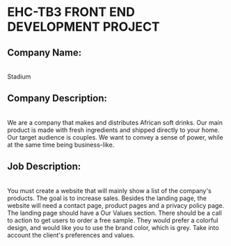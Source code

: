 <h1>EHC-TB3 FRONT END DEVELOPMENT PROJECT</h1>

<h2>Company Name:</h2><br>
Stadium

<h2>Company Description:</h2><br>
We are a company that makes and distributes African soft drinks. Our main product is
made with fresh ingredients and shipped directly to your home. Our target audience is
couples. We want to convey a sense of power, while at the same time being business-like.

<h2>Job Description:</h2><br>
You must create a website that will mainly show a list of the company's products. The
goal is to increase sales. Besides the landing page, the website will need a contact
page, product pages and a privacy policy page. The landing page should have a Our
Values section. There should be a call to action to get users to order a free sample.
They would prefer a colorful design, and would like you to use the brand color, which is
grey. Take into account the client's preferences and values.
